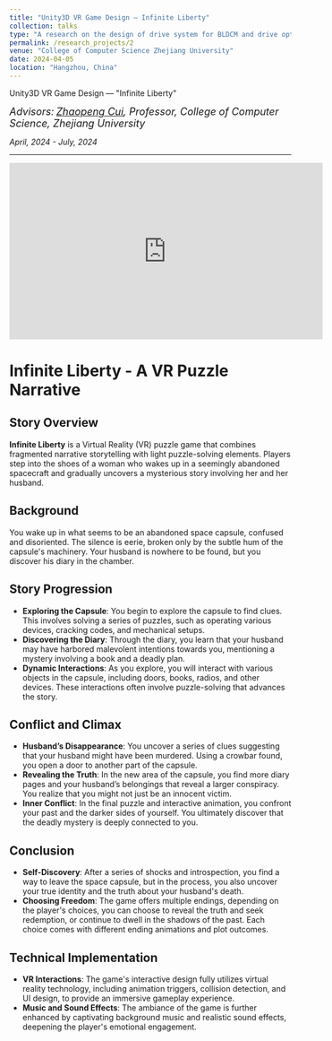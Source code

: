 ```yaml
---
title: "Unity3D VR Game Design — Infinite Liberty"
collection: talks
type: "A research on the design of drive system for BLDCM and drive optimization"
permalink: /research_projects/2
venue: "College of Computer Science Zhejiang University"
date: 2024-04-05
location: "Hangzhou, China"
---
```

Unity3D VR Game Design — "Infinite Liberty"  

*<font size=4>Advisors:</font> [<font size=4>Zhaopeng Cui</font>](https://zhpcui.github.io/)<font size=4>, Professor, College of Computer Science, Zhejiang University</font>*   

*April, 2024 - July, 2024*  

- - -  

<iframe width="560" height="315" src="https://www.youtube.com/embed/dLDUX4J_KNg" frameborder="0" allow="accelerometer; autoplay; clipboard-write; encrypted-media; gyroscope; picture-in-picture" allowfullscreen></iframe>

# Infinite Liberty - A VR Puzzle Narrative

## Story Overview
**Infinite Liberty** is a Virtual Reality (VR) puzzle game that combines fragmented narrative storytelling with light puzzle-solving elements. Players step into the shoes of a woman who wakes up in a seemingly abandoned spacecraft and gradually uncovers a mysterious story involving her and her husband.

## Background
You wake up in what seems to be an abandoned space capsule, confused and disoriented. The silence is eerie, broken only by the subtle hum of the capsule's machinery. Your husband is nowhere to be found, but you discover his diary in the chamber.

## Story Progression
- **Exploring the Capsule**: You begin to explore the capsule to find clues. This involves solving a series of puzzles, such as operating various devices, cracking codes, and mechanical setups.
- **Discovering the Diary**: Through the diary, you learn that your husband may have harbored malevolent intentions towards you, mentioning a mystery involving a book and a deadly plan.
- **Dynamic Interactions**: As you explore, you will interact with various objects in the capsule, including doors, books, radios, and other devices. These interactions often involve puzzle-solving that advances the story.

## Conflict and Climax
- **Husband’s Disappearance**: You uncover a series of clues suggesting that your husband might have been murdered. Using a crowbar found, you open a door to another part of the capsule.
- **Revealing the Truth**: In the new area of the capsule, you find more diary pages and your husband’s belongings that reveal a larger conspiracy. You realize that you might not just be an innocent victim.
- **Inner Conflict**: In the final puzzle and interactive animation, you confront your past and the darker sides of yourself. You ultimately discover that the deadly mystery is deeply connected to you.

## Conclusion
- **Self-Discovery**: After a series of shocks and introspection, you find a way to leave the space capsule, but in the process, you also uncover your true identity and the truth about your husband's death.
- **Choosing Freedom**: The game offers multiple endings, depending on the player's choices, you can choose to reveal the truth and seek redemption, or continue to dwell in the shadows of the past. Each choice comes with different ending animations and plot outcomes.

## Technical Implementation
- **VR Interactions**: The game's interactive design fully utilizes virtual reality technology, including animation triggers, collision detection, and UI design, to provide an immersive gameplay experience.
- **Music and Sound Effects**: The ambiance of the game is further enhanced by captivating background music and realistic sound effects, deepening the player's emotional engagement.

